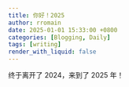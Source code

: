```yaml
---
title: 你好！2025
author: rromain
date: 2025-01-01 15:33:00 +0800
categories: [Blogging, Daily]
tags: [writing]
render_with_liquid: false
---
```


终于离开了 2024，来到了 2025 年！



